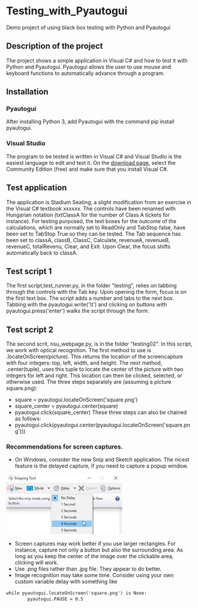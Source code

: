 # Testing_with_Pyautogui
Demo project of using black box testing with Python and Pyautogui

## Description of the project
The project shows a simple application in Visual C# and how to test it with Python and Pyautogui. Pyautogui allows the user to use mouse and keyboard functions to automatically advance through a  program.

## Installation
### Pyautogui
After installing Python 3, add Pyautogui with the command pip install pyautogui.
### Visual Studio
The program to be tested is written in Visual C# and Visual Studio is the easiest language to edit and test it. On the [download page](https://visualstudio.microsoft.com/downloads/), select the Community Edition (free) and make sure that you install Visual C#. 

## Test application
The application is Stadium Seating, a slight modification from an exercise in the Visual C# textbook xxxxxx. The controls have been renamed with Hungarian notation (txtClassA for the number of Class A tickets for instance). For testing purposed, the text boxes for the outcome of the calculations, which are normally set to ReadOnly and TabStop false, have been set to TabStop True so they can be tested. The Tab sequence has been set to classA, classB, ClassC, Calculate, revenueA, revenueB, revenueC, totalRevenu, Clear, and Exit. Upon Clear, the focus shifts automatically back to classA. 

## Test script 1
The first script,test_runner.py, in the folder "testing", relies on tabbing through the controls with the Tab key. Upon opening the form, focus is on the first text box. The script adds a number and tabs to the next box. Tabbing with the pyautogui.write('\t') and clicking on buttons with pyautogui.press('enter') walks the script through the form.

## Test script 2
The second scrit, nsu_webpage.py, is in the folder "testing02". In this script, we work with optical recognition. The first method to use is .locateOnScreen(picture). This returns the location of the screencapture with four integers: top, left, width, and height. The next method, .center(tuple), uses this tuple to locate the center of the picture with two integers for left and right. This location can then be clicked, selected, or otherwise used. 
The three steps separately are (assuming a picture square.png):
* square = pyautogui.locateOnScreen('square.png')
* square_center = pyautogui.center(square)
* pyautogui.click(square_center)
These three steps can also be chained as follows:
* pyautogui.click(pyautogui.center(pyautogui.locateOnScreen('square.png')))

### Recommendations for screen captures.
* On Windows, consider the new Snip and Sketch application. The nicest feature is the delayed capture, if you need to capture a popup window. 

![delay](images/snipping_delay.png)

* Screen captures may work better if you use larger rectangles. For instance, capture not only a button but also the surrounding area. As long as you keep the center of the image over the clickable area, clicking will work.
* Use .png files rather than .jpg file. They appear to do better.
* Image recognition may take some time. Consider using your own custom variable delay with something like 
```
while pyautogui.locateOnScreen('square.png') is None:
        pyautogui.PAUSE = 0.5
```